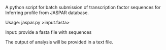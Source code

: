 A python script for batch submission of transcription factor sequences for Inferring profile from JASPAR database.

Usage: jaspar.py >input.fasta> 

Input: provide a fasta file with sequences

The output of analysis will be provided in a text file. 
